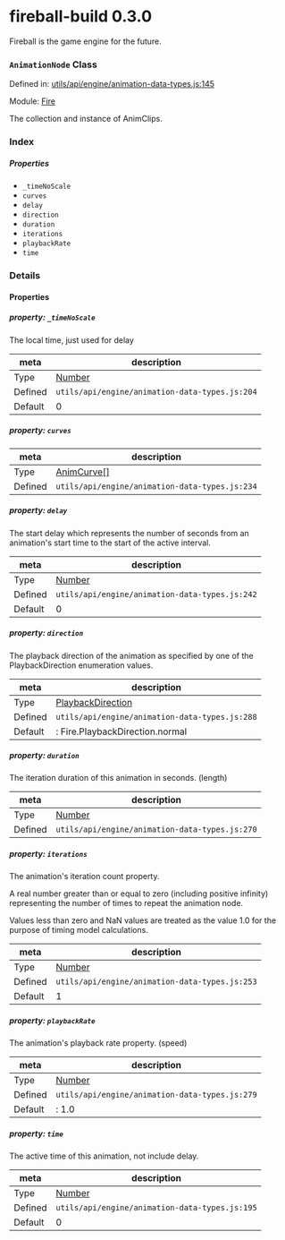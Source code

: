 
# fireball-build 0.3.0

Fireball is the game engine for the future.

### `AnimationNode` Class


Defined in: [utils/api/engine/animation-data-types.js:145](../files/utils/api/engine/animation-data-types.js.js)

Module: [Fire](../modules/Fire.md)




The collection and instance of AnimClips.

### Index

##### Properties

  - `_timeNoScale`
  - `curves`
  - `delay`
  - `direction`
  - `duration`
  - `iterations`
  - `playbackRate`
  - `time`







### Details


#### Properties



##### property: `_timeNoScale`

The local time, just used for delay

| meta | description |
|------|-------------|
| Type | <a href="https://developer.mozilla.org/en/JavaScript/Reference/Global_Objects/Number" class="crosslink external" target="_blank">Number</a> |
| Defined | `utils/api/engine/animation-data-types.js:204` |
| Default    | 0 |




##### property: `curves`



| meta | description |
|------|-------------|
| Type | <a href="../classes/AnimCurve.html" class="crosslink">AnimCurve[]</a> |
| Defined | `utils/api/engine/animation-data-types.js:234` |




##### property: `delay`


 The start delay which represents the number of seconds from an animation's start time to the start of
the active interval.


| meta | description |
|------|-------------|
| Type | <a href="https://developer.mozilla.org/en/JavaScript/Reference/Global_Objects/Number" class="crosslink external" target="_blank">Number</a> |
| Defined | `utils/api/engine/animation-data-types.js:242` |
| Default    | 0 |




##### property: `direction`

The playback direction of the animation as specified by one of the PlaybackDirection enumeration values.

| meta | description |
|------|-------------|
| Type | <a href="../classes/PlaybackDirection.html" class="crosslink">PlaybackDirection</a> |
| Defined | `utils/api/engine/animation-data-types.js:288` |
| Default    | : Fire.PlaybackDirection.normal |




##### property: `duration`


 The iteration duration of this animation in seconds. (length)


| meta | description |
|------|-------------|
| Type | <a href="https://developer.mozilla.org/en/JavaScript/Reference/Global_Objects/Number" class="crosslink external" target="_blank">Number</a> |
| Defined | `utils/api/engine/animation-data-types.js:270` |




##### property: `iterations`


 The animation's iteration count property.

A real number greater than or equal to zero (including positive infinity) representing the number of times
to repeat the animation node.

Values less than zero and NaN values are treated as the value 1.0 for the purpose of timing model
calculations.



| meta | description |
|------|-------------|
| Type | <a href="https://developer.mozilla.org/en/JavaScript/Reference/Global_Objects/Number" class="crosslink external" target="_blank">Number</a> |
| Defined | `utils/api/engine/animation-data-types.js:253` |
| Default    | 1 |




##### property: `playbackRate`


 The animation's playback rate property. (speed)


| meta | description |
|------|-------------|
| Type | <a href="https://developer.mozilla.org/en/JavaScript/Reference/Global_Objects/Number" class="crosslink external" target="_blank">Number</a> |
| Defined | `utils/api/engine/animation-data-types.js:279` |
| Default    | : 1.0 |




##### property: `time`

The active time of this animation, not include delay.

| meta | description |
|------|-------------|
| Type | <a href="https://developer.mozilla.org/en/JavaScript/Reference/Global_Objects/Number" class="crosslink external" target="_blank">Number</a> |
| Defined | `utils/api/engine/animation-data-types.js:195` |
| Default    | 0 |






